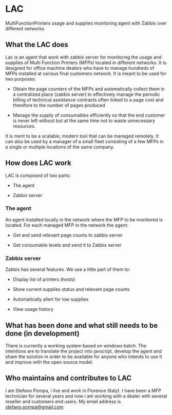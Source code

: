 # LAC

MultiFunctionPrinters usage and supplies monitoring agent with Zabbix over different networks

## What the LAC does

Lac is an agent that work with zabbix server for monitoring the usage and supplies of Multi Function Printers (MFPs) located in different networks. It is designed for office machine dealers who have to manage hundreds of MFPs installed at various final customers network. It is meant to be used for two purposes:

- Obtain the page counters of the MFPs and automatically collect them in a centralized place (zabbix server) to effectively manage the periodic billing of technical assistance contracts often linked to a page cost and therefore to the number of pages produced

- Manage the supply of consumables efficiently so that the end customer is never left without but at the same time not to waste unnecessary resources.

It is ment to be a scalable, modern tool that can be managed remotely. It can also be used by a manager of a small fleet consisting of a few MFPs in a single or multiple locations of the same company.

## How does LAC work

LAC is composed of two parts:

- The agent

- Zabbix server

### The agent

An agent installed locally in the network where the MFP to be monitored is located. For each managed MFP in the network the agent:

- Get and send relevant page counts to zabbix server

- Get consumable levels and send it to Zabbix server

### Zabbix server

Zabbix has several features. We use a little part of them to:

- Display list of printers (hosts)

- Show current supplies status and relevant page counts

- Automatically allert for low supplies

- View usage history

## What has been done and what still needs to be done (in development)

There is currently a working system based on windows batch.
The intentions are to translate the project into javscript, develop the agent and share the solution in order to be available for anyone who intends to use it and improve with the open source model.

## Who maintains and contributes to LAC

I am Stefano Pompa, i live and work in Florence (Italy). I have been a MFP technician for several years and now i am working with a dealer with several reseller and customers end users. My email address is stefano.pompa@gmail.com
